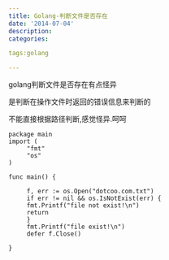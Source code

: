 ```yaml
---
title: Golang-判断文件是否存在
date: '2014-07-04'
description:
categories:

tags:golang

---
```


golang判断文件是否存在有点怪异

是判断在操作文件时返回的错误信息来判断的

不能直接根据路径判断,感觉怪异.呵呵

	package main     
	import (
	     "fmt"
	     "os" 
	)
	 
	func main() {

	     f, err := os.Open("dotcoo.com.txt")
	     if err != nil && os.IsNotExist(err) {
		 fmt.Printf("file not exist!\n")
		 return
	     }
	     fmt.Printf("file exist!\n")
	     defer f.Close()

	}

